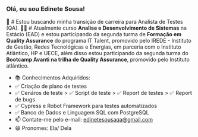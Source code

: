 ### Olá, eu sou Edinete Sousa!

🐞 # Estou buscando minha transição de carreira para Analista de Testes (QA). 
👩‍💻 # Atualmente curso **Analise e Desenvolvimento de Sistemas** na Estácio (EAD) e estou participando da segunda turma de **Formação em Quality Assurance** do programa IT Talent, promovido pelo IREDE - Instituto de Gestão, Redes Tecnológicas e Energias, em parceria com o Instituto Atlântico, HP e UECE, além disso estou participando da segunda turma do **Bootcamp Avanti na trilha de Quality Assurance**, promovido pelo Instituto atlântico.
- 📚 Conhecimentos Adquiridos:
- ✅ Criação de plano de testes 
- ✅ Cenáros de teste > ✅ Script de teste > ✅ Report de testes > ✅ Report de bugs
- ✅ Cypress e Robot Framework para testes automatizados
- ✅ Banco de Dados e Linguagem SQL com PostgreSQL
- 📫 Contate-me pelo e-mail: edinetesousaqa@gmail.com
- 😄 Pronomes: Ela/ Dela
